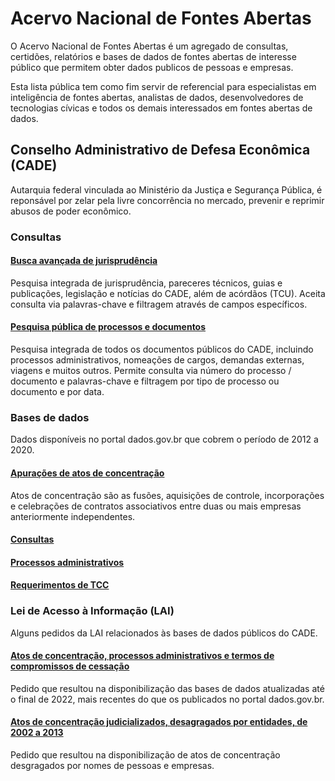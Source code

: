 # Acervo Nacional de Fontes Abertas

O Acervo Nacional de Fontes Abertas é um agregado de consultas, certidões, relatórios e bases de dados de fontes abertas de interesse público que permitem obter dados publicos de pessoas e empresas.

Esta lista pública tem como fim servir de referencial para especialistas em inteligência de fontes abertas, analistas de dados, desenvolvedores de tecnologias cívicas e todos os demais interessados em fontes abertas de dados.

## Conselho Administrativo de Defesa Econômica (CADE)

Autarquia federal vinculada ao Ministério da Justiça e Segurança Pública, é reponsável por zelar pela livre concorrência no mercado, prevenir e reprimir abusos de poder econômico.

### Consultas

#### [Busca avançada de jurisprudência](https://jurisprudencia.cade.gov.br/pesquisa-avancada)

Pesquisa integrada de jurisprudência, pareceres técnicos, guias e publicações, legislação e notícias do CADE, além de acórdãos (TCU). Aceita consulta via palavras-chave e filtragem através de campos específicos.

#### [Pesquisa pública de processos e documentos](https://sei.cade.gov.br/sei/modulos/pesquisa/md_pesq_processo_pesquisar.php?acao_externa=protocolo_pesquisar&acao_origem_externa=protocolo_pesquisar&id_orgao_acesso_externo=0)

Pesquisa integrada de todos os documentos públicos do CADE, incluindo processos administrativos, nomeações de cargos, demandas externas, viagens e muitos outros. Permite consulta via número do processo / documento e palavras-chave e filtragem por tipo de processo ou documento e por data.

### Bases de dados

Dados disponíveis no portal dados.gov.br que cobrem o período de 2012 a 2020.

#### [Apurações de atos de concentração](https://dados.gov.br/dados/conjuntos-dados/base-de-dados-de-processo-do-tipo-apuracao-de-ato-de-concentracao---apac)

Atos de concentração são as fusões, aquisições de controle, incorporações e celebrações de contratos associativos entre duas ou mais empresas anteriormente independentes.

#### [Consultas](https://dados.gov.br/dados/conjuntos-dados/base-de-dados-de-processo-do-tipo-consulta)

#### [Processos administrativos](https://dados.gov.br/dados/conjuntos-dados/base-de-dados-de-processo-do-tipo-processo-administrativo---pa)

#### [Requerimentos de TCC](https://dados.gov.br/dados/conjuntos-dados/base-de-dados-de-processo-do-tipo-requerimento-de-tcc)

### Lei de Acesso à Informação (LAI)

Alguns pedidos da LAI relacionados às bases de dados públicos do CADE.

#### [Atos de concentração, processos administrativos e termos de compromissos de cessação]((https://buscalai.cgu.gov.br/PedidosLai/DetalhePedido?id=4831088))

Pedido que resultou na disponibilização das bases de dados atualizadas até o final de 2022, mais recentes do que os publicados no portal dados.gov.br.

#### [Atos de concentração judicializados, desagragados por entidades, de 2002 a 2013](https://buscalai.cgu.gov.br/PedidosLai/DetalhePedido?id=1703057)

Pedido que resultou na disponibilização de atos de concentração desgragados por nomes de pessoas e empresas.
